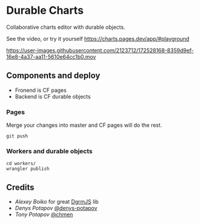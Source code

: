 # Durable Charts

Collaborative charts editor with durable objects.

See the video, or try it yourself https://charts.pages.dev/app/#playground

https://user-images.githubusercontent.com/2123712/172528168-8359d9ef-16e8-4a37-aa11-5610e64cc1b0.mov

## Components and deploy

- Fronend is CF pages
- Backend is CF durable objects

### Pages

Merge your changes into master and CF pages will do the rest.
	
	git push

### Workers and durable objects

	cd workers/
	wrangler publish

## Credits

- *Alexey Boiko* for great [DgrmJS](https://github.com/AlexeyBoiko/DgrmJS) lib
- *Denys Potapov* [@denys-potapov](https://github.com/denys-potapov)
- *Tony Potapov* [@chmen](https://github.com/chmen)
